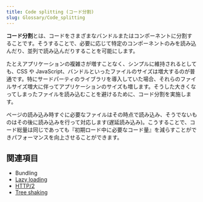 ```yaml
---
title: Code splitting (コード分割)
slug: Glossary/Code_splitting
---
```


**コード分割**とは、コードをさまざまなバンドルまたはコンポーネントに分割することです。そうすることで、必要に応じて特定のコンポーネントのみを読み込んだり、並列で読み込んだりすることを可能にします。

たとえアプリケーションの複雑さが増すことなく、シンプルに維持されるとしても、CSS や JavaScript、バンドルといったファイルのサイズは増大するのが普通です。特にサードパーティのライブラリを導入していた場合、それらのファイルサイズ増大に伴ってアプリケーションのサイズも増します。そうした大きくなってしまったファイルを読み込むことを避けるために、コード分割を実施します。

ページの読み込み時すぐに必要なファイルはその時点で読み込み、そうでないものはその後に読み込みを行って対応します(遅延読み込み)。こうすることで、コード総量は同じであっても『初期ロード中に必要なコード量』を減らすことができパフォーマンスを向上させることができます。

## 関連項目

- Bundling
- [Lazy loading](/ja/docs/Learn/Performance/Lazy_loading)
- [HTTP/2](/ja/docs/Glossary/HTTP_2)
- [Tree shaking](/ja/docs/Glossary/Tree_shaking)
